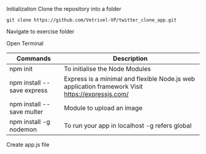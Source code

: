 Initialization
Clone the repository into a folder

```
git clone https://github.com/Vetrivel-VP/twitter_clone_app.git
```

Navigate to exercise folder

Open Terminal

| Commands                   | Description                                                                                      |
| -------------------------- | ------------------------------------------------------------------------------------------------ |
| npm init                   | To initialise the Node Modules                                                                   |
| npm install --save express | Express is a minimal and flexible Node.js web application framework Visit https://expressjs.com/ |
| npm install --save multer  | Module to upload an image                                                                        |
| npm install -g nodemon     | To run your app in localhost -g refers global                                                    |

Create app.js file
